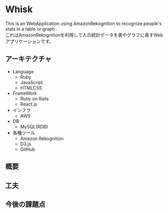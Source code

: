 # Whisk

This is an WebApplication using AmazonRekognition to recognize people's stats in a table or graph .  
これはAmazonRekognitionを利用して人の統計データを表やグラフに表すWebアプリケーションです。


## アーキテクチャ
- Language
  - Ruby
  - JavaScript
  - HTMLCSS
- FrameWork
  - Ruby on Rails
  - React.js
- インフラ
  - AWS
- DB
  - MySQL(RDB)
- 各種ツール
  - Amazon Rekognition
  - D3.js
  - GitHub

## 概要

## 工夫

## 今後の課題点
